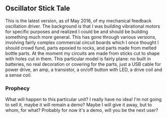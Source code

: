 ## Oscillator Stick Tale

This is the latest version, as of May 2016, of my mechanical feedback oscillation driver. The background is that I was building vibrational motors for specific purposes and realized I could be and should be building something much more general. This has gone through various versions, involving fairly complex commercial circuit boards which I once thought I should crowd fund, parts epoxied to rocks, and parts made from melted bottle parts.  At the moment my circuits are made from sticks cut to shape with holes cut in them.  This particular model is fairly plane: no built in batteries, no real decoration or covering for the parts, just a USB cable for power drive, an amp, a transistor, a on/off button with LED, a drive coil and a sense coil.  

### Prophecy

What will happen to this particular unit?  I really have no idea!  I'm not going to sell it, maybe it will remain a demo?  Maybe I will give it away, but to whom, for what?  Probably for now it's a demo, will you be the next user?  
